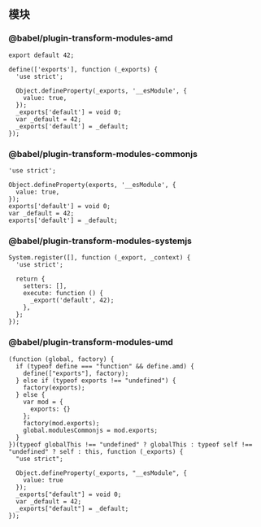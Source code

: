 ## 模块

### @babel/plugin-transform-modules-amd

```
export default 42;
```

```
define(['exports'], function (_exports) {
  'use strict';

  Object.defineProperty(_exports, '__esModule', {
    value: true,
  });
  _exports['default'] = void 0;
  var _default = 42;
  _exports['default'] = _default;
});

```

### @babel/plugin-transform-modules-commonjs

````
'use strict';

Object.defineProperty(exports, '__esModule', {
  value: true,
});
exports['default'] = void 0;
var _default = 42;
exports['default'] = _default;

````

### @babel/plugin-transform-modules-systemjs

```
System.register([], function (_export, _context) {
  'use strict';

  return {
    setters: [],
    execute: function () {
      _export('default', 42);
    },
  };
});

```

### @babel/plugin-transform-modules-umd

```
(function (global, factory) {
  if (typeof define === "function" && define.amd) {
    define(["exports"], factory);
  } else if (typeof exports !== "undefined") {
    factory(exports);
  } else {
    var mod = {
      exports: {}
    };
    factory(mod.exports);
    global.modulesCommonjs = mod.exports;
  }
})(typeof globalThis !== "undefined" ? globalThis : typeof self !== "undefined" ? self : this, function (_exports) {
  "use strict";

  Object.defineProperty(_exports, "__esModule", {
    value: true
  });
  _exports["default"] = void 0;
  var _default = 42;
  _exports["default"] = _default;
});
```

